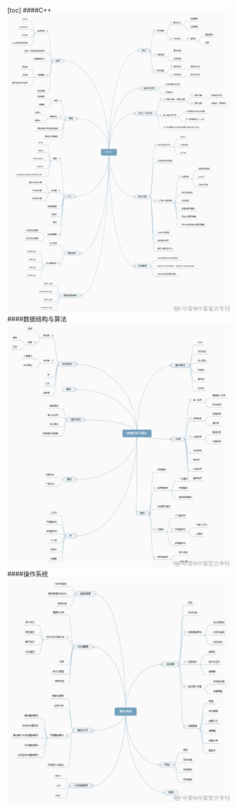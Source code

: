 [toc]
####C++
![avatar](/图片/C++.png)
####数据结构与算法
![avatar](/图片/数据结构与算法.png)
####操作系统
![avatar](/图片/操作系统.png)
